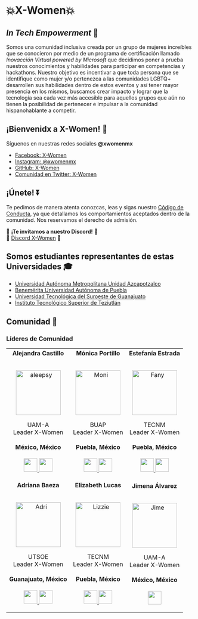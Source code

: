 # 💥X-Women💥
## _In Tech Empowerment_ 👾
Somos una comunidad inclusiva creada por un grupo de mujeres increíbles que se conocieron por medio de un programa de certificación llamado _Inovacción Virtual powered by Microsoft_ que decidimos poner a prueba nuestros conocimientos y habilidades para participar en competencias y hackathons.
Nuestro objetivo es incentivar a que toda persona que se identifique como mujer y/o pertenezca a las comunidades LGBTQ+ desarrollen sus habilidades dentro de estos eventos y así tener mayor presencia en los mismos, buscamos crear impacto y lograr que la tecnología sea cada vez más accesible para aquellos grupos que aún no tienen la posibilidad de pertenecer e impulsar a la comunidad hispanohablante a competir.

## ¡Bienvenidx a X-Women! 🙌

Síguenos en nuestras redes sociales **@xwomenmx**
- [Facebook: X-Women](https://www.facebook.com/xwomenmx)
- [Instagram: @xwomenmx](https://www.instagram.com/xwomenmx/)
- [GitHub: X-Women](https://github.com/x-women-mx/)
- [Comunidad en Twitter: X-Women](https://twitter.com/i/communities/1499865889864364032)

## ¡Únete! ⏬
Te pedimos de manera atenta conozcas, leas y sigas nuestro [Código de Conducta](https://gist.github.com/aleepsy/1d83de6a684927a2a2c3b4bf301b27b8#file-code-of-conduct-md), ya que detallamos los comportamientos aceptados dentro de la comunidad. Nos reservamos el derecho de admisión.<br>

🔰 **¡Te invitamos a nuestro Discord!** 🔰 <br>
🔹 [Discord X-Women](https://discord.gg/SzDwtAfnMd) 🔹

## Somos estudiantes representantes de estas Universidades 🎓

* [Universidad Autónoma Metropolitana Unidad Azcapotzalco](https://azc.uam.mx/)
* [Benemérita Universidad Autónoma de Puebla](https://www.buap.mx/)
* [Universidad Tecnológica del Suroeste de Guanajuato](http://www.utsoe.edu.mx/)
* [Instituto Tecnológico Superior de Teziutlán](https://teziutlan.tecnm.mx/)

## Comunidad 🌟
### Líderes de Comunidad
<table align="center">
  <tr align="center">
    <td>
      <strong>Alejandra Castillo</strong>
      <p align="center">
        <br>
        <a href="https://www.instagram.com/_aleepsy/">
          <img src="https://avatars.githubusercontent.com/u/7855169?v=4"  height="120" alt="aleepsy">
        </a>
      </p>
      <p align="center">
        UAM-A<br>Leader X-Women<br>
        <br><strong>México, México</strong><br>
        <br>
        <a href="https://github.com/aleepsy">
          <img src="http://www.iconninja.com/files/241/825/211/round-collaboration-social-github-code-circle-network-icon.svg" width="36" height = "36"/>
        </a>
        <a href="https://www.linkedin.com/in/apcastillo/">
          <img src="http://www.iconninja.com/files/863/607/751/network-linkedin-social-connection-circular-circle-media-icon.svg" width="36" height="36"/>
        </a>
      </p>
    </td>
    <td>
      <strong>Mónica Portillo</strong>
      <p align="center">
        <br>
        <a href="https://www.instagram.com/moni_psan98/">
          <img src="https://avatars.githubusercontent.com/u/44446125?v=4"  height="120" alt="Moni">
        </a>
      </p>
      <p align="center">
        BUAP<br>Leader X-Women<br>
        <br><strong>Puebla, México</strong><br>
        <br>
        <a href="https://github.com/monicaps">
          <img src="http://www.iconninja.com/files/241/825/211/round-collaboration-social-github-code-circle-network-icon.svg" width="36" height = "36"/>
        </a>
        <a href="https://www.linkedin.com/in/monica-portillo-s%C3%A1nchez-3568611b9/">
          <img src="http://www.iconninja.com/files/863/607/751/network-linkedin-social-connection-circular-circle-media-icon.svg" width="36" height="36"/>
        </a>
      </p>
    </td>
    <td>
      <strong>Estefanía Estrada</strong>
      <p align="center">
        <br>
        <a href="https://www.instagram.com/fany.estralar/">
          <img src="https://avatars.githubusercontent.com/u/72044829?v=4"  height="120" alt="Fany">
        </a>
      </p>
      <p align="center">
        TECNM<br>Leader X-Women<br>
        <br><strong>Puebla, México</strong><br>
        <br>
        <a href="https://github.com/FanyEstAg">
          <img src="http://www.iconninja.com/files/241/825/211/round-collaboration-social-github-code-circle-network-icon.svg" width="36" height = "36"/>
        </a>
        <a href="https://www.linkedin.com/in/fany-estralar/">
          <img src="http://www.iconninja.com/files/863/607/751/network-linkedin-social-connection-circular-circle-media-icon.svg" width="36" height="36"/>
        </a>
      </p>
    </td>
  </tr>  
  <tr align="center">
    <td>
      <strong>Adriana Baeza</strong>
      <p align="center">
        <br>
        <a href="https://www.instagram.com/b_g094/">
          <img src="https://avatars.githubusercontent.com/u/83625856?v=4"  height="120" alt="Adri">
        </a>
      </p>
      <p align="center">
        UTSOE<br>Leader X-Women<br>
        <br><strong>Guanajuato, México</strong><br>
        <br>
        <a href="https://github.com/AGBaez094">
          <img src="http://www.iconninja.com/files/241/825/211/round-collaboration-social-github-code-circle-network-icon.svg" width="36" height = "36"/>
        </a>
        <a href="https://www.linkedin.com/in/lupita-baeza-076b43154/">
          <img src="http://www.iconninja.com/files/863/607/751/network-linkedin-social-connection-circular-circle-media-icon.svg" width="36" height="36"/>
        </a>
      </p>
    </td>
    <td>
      <strong>Elizabeth Lucas</strong>
      <p align="center">
        <br>
        <a href="https://www.instagram.com/lizzielucas_g/">
          <img src="https://avatars.githubusercontent.com/u/71790506?v=4"  height="120" alt="Lizzie">
        </a>
      </p>
      <p align="center">
        TECNM<br>Leader X-Women<br>
        <br><strong>Puebla, México</strong><br>
        <br>
        <a href="https://github.com/LizzyLucas">
          <img src="http://www.iconninja.com/files/241/825/211/round-collaboration-social-github-code-circle-network-icon.svg" width="36" height = "36"/>
        </a>
        <a href="https://www.linkedin.com/in/elizabethlucasgarcia/">
          <img src="http://www.iconninja.com/files/863/607/751/network-linkedin-social-connection-circular-circle-media-icon.svg" width="36" height="36"/>
        </a>
      </p>
    </td>
    <td>
      <strong>Jimena Álvarez</strong>
      <p align="center">
        <br>
        <a href="https://www.instagram.com/sinopealvarezsegovia/">
          <img src="https://avatars.githubusercontent.com/u/91751952?v=4"  height="120" alt="Jime">
        </a>
      </p>
      <p align="center">
        UAM-A<br>Leader X-Women<br>
        <br><strong>México, México</strong><br>
        <br>
        <a href="https://github.com/5inope">
          <img src="http://www.iconninja.com/files/241/825/211/round-collaboration-social-github-code-circle-network-icon.svg" width="36" height = "36"/>
        </a>
      </p>
    </td>
  </tr>
</table>
